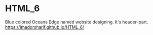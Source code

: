 # HTML_6
Blue colored Oceans Edge named website designing. It's header-part.
https://imadorsharif.github.io/HTML_6/

